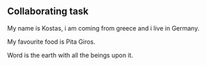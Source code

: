 ## Collaborating task

My name is Kostas, i am coming from greece and i live in Germany.

My favourite food is  Pita Giros.

Word is the earth with all the beings upon it.